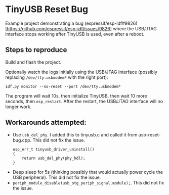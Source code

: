 # TinyUSB Reset Bug

Example project demonstrating a bug (espressif/esp-idf#9826)[https://github.com/espressif/esp-idf/issues/9826] where the USB/JTAG interface stops working after TinyUSB is used, even after a reboot.

## Steps to reproduce

Build and flash the project.

Optionally watch the logs initially using the USB/JTAG interface (possibly replacing `/dev/tty.usbmodem*` with the right port):

```
idf.py monitor --no-reset --port /dev/tty.usbmodem*
```

The program will wait 10s, then initialize TinyUSB, then wait 10 more seconds, then `esp_restart`. After the restart, the USB/JTAG interface will no longer work.

## Workarounds attempted:

* Use `usb_del_phy`. I added this to tinyusb.c and called it from usb-reset-bug.cpp. This did not fix the issue.
    ```
    esp_err_t tinyusb_driver_uninstall()
    {
        return usb_del_phy(phy_hdl);
    }
    ```
* Deep sleep for 5s (thinking possibly that would actually power cycle the USB peripheral). This did not fix the issue.
* `periph_module_disable(usb_otg_periph_signal.module);`. This did not fix the issue.
